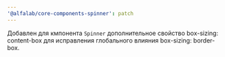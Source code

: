 ```yaml
---
'@alfalab/core-components-spinner': patch
---
```


Добавлен для кмпонента `Spinner` дополнительное свойство box-sizing: content-box для исправления глобального влияния box-sizing: border-box.

